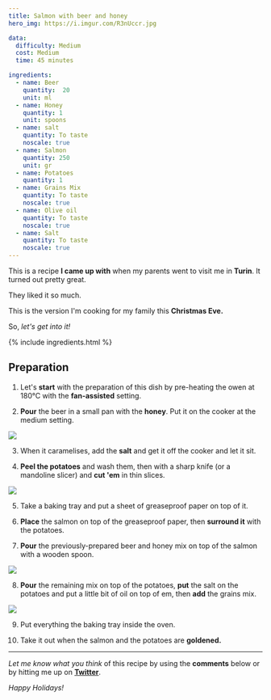 ```yaml
---
title: Salmon with beer and honey
hero_img: https://i.imgur.com/R3nUccr.jpg

data:
  difficulty: Medium
  cost: Medium
  time: 45 minutes

ingredients:
  - name: Beer
    quantity:  20
    unit: ml
  - name: Honey
    quantity: 1
    unit: spoons
  - name: salt
    quantity: To taste
    noscale: true
  - name: Salmon
    quantity: 250
    unit: gr
  - name: Potatoes
    quantity: 1
  - name: Grains Mix
    quantity: To taste
    noscale: true
  - name: Olive oil
    quantity: To taste
    noscale: true
  - name: Salt
    quantity: To taste
    noscale: true
---
```


This is a recipe **I came up with** when my parents went to visit me in **Turin**.
It turned out pretty great.

They liked it so much.

This is the version I'm cooking for my family this **Christmas Eve.**

So, _let's get into it!_

{% include ingredients.html %}

## Preparation

1. Let's **start** with the preparation of this dish by pre-heating the owen at 180°C with the **fan-assisted** setting.

2. **Pour** the beer in a small pan with the **honey**. Put it on the cooker at the medium setting.

<img src="https://i.imgur.com/FPqzwv7.jpg" class="recipe_img"/>

3. When it caramelises, add the **salt** and get it off the cooker and let it sit.

4. **Peel the potatoes** and wash them, then with a sharp knife (or a mandoline slicer) and **cut 'em** in thin slices.

<img src="https://i.imgur.com/mvMYTqF.jpg?1" class="recipe_img"/>

5. Take a baking tray and put a sheet of greaseproof paper on top of it.

6. **Place** the salmon on top of the greaseproof paper, then **surround it** with the potatoes.

7. **Pour** the previously-prepared beer and honey mix on top of the salmon with a wooden spoon.

<img src="https://i.imgur.com/gGB4HLa.jpg" class="recipe_img"/>

8. **Pour** the remaining mix on top of the potatoes, **put** the salt on the potatoes and put a little bit of oil on top of em, then **add** the grains mix.

<img src="https://i.imgur.com/h6SVOkn.jpg" class="recipe_img"/>

9. Put everything the baking tray inside the oven.

10. Take it out when the salmon and the potatoes are **goldened.**

___

_Let me know what you think_ of this recipe by using the **comments** below or by hitting me up on [**Twitter**](http://twitter.com/eliseomartelli).

_Happy Holidays!_
